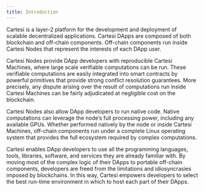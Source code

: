 ```yaml
---
title: Introduction
---
```


Cartesi is a layer-2 platform for the development and deployment of scalable decentralized applications. 
Cartesi DApps are composed of both blockchain and off-chain components. Off-chain components run inside Cartesi Nodes that represent the interests of each DApp user. 

Cartesi Nodes provide DApp developers with reproducible Cartesi Machines, where large scale verifiable computations can be run. 
These verifiable computations are easily integrated into smart contracts by powerful primitives that provide strong conflict resolution guarantees. 
More precisely, any dispute arising over the result of computations run inside Cartesi Machines can be fairly adjudicated at negligible cost on the blockchain. 

Cartesi Nodes also allow DApp developers to run native code. 
Native computations can leverage the node’s full processing power, including any available GPUs. 
Whether performed natively by the node or inside Cartesi Machines, off-chain components run under a complete Linux operating system that provides the full ecosystem required by complex computations. 

Cartesi enables DApp developers to use all the programming languages, tools, libraries, software, and services they are already familiar with. 
By moving most of the complex logic of their DApps to portable off-chain components, developers are freed from the limitations and idiosyncrasies imposed by blockchains. 
In this way, Cartesi empowers developers to select the best run-time environment in which to host each part of their DApps.
